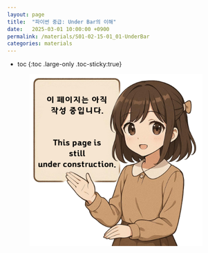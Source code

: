 ```yaml
---
layout: page
title:  "파이썬 중급: Under Bar의 이해"
date:   2025-03-01 10:00:00 +0900
permalink: /materials/S01-02-15-01_01-UnderBar
categories: materials
---
```

* toc
{:toc .large-only .toc-sticky:true}


<div class="insert-image" style="text-align: center;">
    <img style="width: 400px;" src="/assets/img/PagePreparing.png">
</div>
